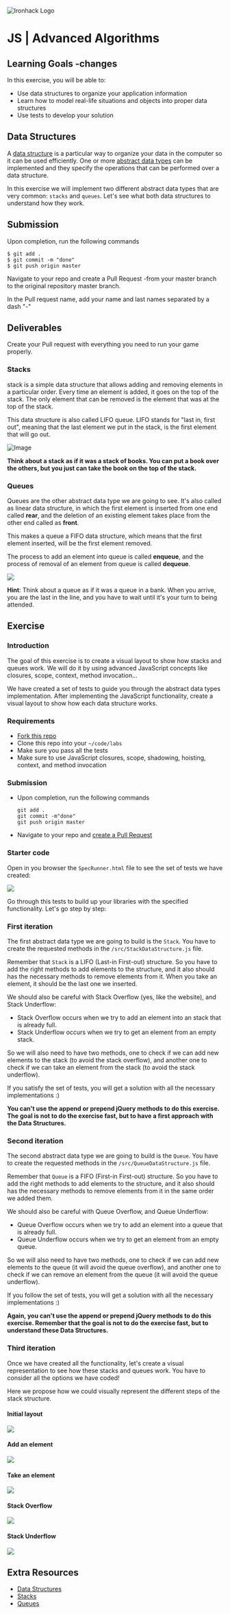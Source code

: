 ![Ironhack Logo](https://i.imgur.com/1QgrNNw.png)

# JS | Advanced Algorithms

## Learning Goals -changes

In this exercise, you will be able to:

- Use data structures to organize your application information
- Learn how to model real-life situations and objects into proper data structures
- Use tests to develop your solution


## Data Structures

A [data structure](https://en.wikipedia.org/wiki/Data_structure) is a particular way to organize your data in the computer so it can be used efficiently. One or more [abstract data types](https://en.wikipedia.org/wiki/Abstract_data_type) can be implemented and they specify the operations that can be performed over a data structure.

In this exercise we will implement two different abstract data types that are very common: `stacks` and `queues`. Let's see what both data structures to understand how they work.

## Submission

Upon completion, run the following commands
```
$ git add .
$ git commit -m "done"
$ git push origin master
```
Navigate to your repo and create a Pull Request -from your master branch to the original repository master branch.

In the Pull request name, add your name and last names separated by a dash "-"

## Deliverables

Create your Pull request with everything you need to run your game properly.

### Stacks

 stack is a simple data structure that allows adding and removing elements in a particular order. Every time an element is added, it goes on the top of the stack. The only element that can be removed is the element that was at the top of the stack.

This data structure is also called LIFO queue. LIFO stands for "last in, first out", meaning that the last element we put in the stack, is the first element that will go out.

![Image](https://i.imgur.com/NcuoeUk.png)

**Think about a stack as if it was a stack of books. You can put a book over the others, but you just can take the book on the top of the stack.**


### Queues

Queues are the other abstract data type we are going to see. It's also called as linear data structure, in which the first element is inserted from one end called **rear**, and the deletion of an existing element takes place from the other end called as **front**.

This makes a queue a FIFO data structure, which means that the first element inserted, will be the first element removed.

The process to add an element into queue is called **enqueue**, and the process of removal of an element from queue is called **dequeue**.

![](https://i.imgur.com/Qo1SQQ7.png)

**Hint**: Think about a queue as if it was a queue in a bank. When you arrive, you are the last in the line, and you have to wait until it's your turn to being attended.

## Exercise

### Introduction

The goal of this exercise is to create a visual layout to show how stacks and queues work. We will do it by using advanced JavaScript concepts like closures, scope, context, method invocation...

We have created a set of tests to guide you through the abstract data types implementation. After implementing the JavaScript functionality, create a visual layout to show how each data structure works.

### Requirements

- [Fork this repo](https://guides.github.com/activities/forking/)
- Clone this repo into your `~/code/labs`
- Make sure you pass all the tests
- Make sure to use JavaScript closures, scope, shadowing, hoisting, context, and method invocation

### Submission

- Upon completion, run the following commands

	```
	git add .
	git commit -m"done"
	git push origin master
	```

- Navigate to your repo and [create a Pull Request](https://help.github.com/articles/creating-a-pull-request/)

### Starter code

Open in you browser the `SpecRunner.html` file to see the set of tests we have created:

![](https://i.imgur.com/dQUAyYL.png)

Go through this tests to build up your libraries with the specified functionality. Let's go step by step:

### First iteration

The first abstract data type we are going to build is the `Stack`. You have to create the requested methods in the `/src/StackDataStructure.js` file.

Remember that `Stack` is a LIFO (Last-in First-out) structure. So you have to add the right methods to add elements to the structure, and it also should has the necessary methods to remove elements from it. When you take an element, it should be the last one we inserted.

We should also be careful with Stack Overflow (yes, like the website), and Stack Underflow:

- Stack Overflow occurs when we try to add an element into an stack that is already full.
- Stack Underflow occurs when we try to get an element from an empty stack.

So we will also need to have two methods, one to check if we can add new elements to the stack (to avoid the stack overflow), and another one to check if we can take an element from the stack (to avoid the stack underflow).

If you satisfy the set of tests, you will get a solution with all the necessary implementations :)

**You can't use the append or prepend jQuery methods to do this exercise. The goal is not to do the exercise fast, but to have a first approach with the Data Structures.**

### Second iteration

The second abstract data type we are going to build is the `Queue`. You have to create the requested methods in the `/src/QueueDataStructure.js` file.

Remember that `Queue` is a FIFO (First-in First-out) structure. So you have to add the right methods to add elements to the structure, and it also should has the necessary methods to remove elements from it in the same order we added them.

We should also be careful with Queue Overflow, and Queue Underflow:

- Queue Overflow occurs when we try to add an element into a queue that is already full.
- Queue Underflow occurs when we try to get an element from an empty queue.

So we will also need to have two methods, one to check if we can add new elements to the queue (it will avoid the queue overflow), and another one to check if we can remove an element from the queue (it will avoid the queue underflow).

If you follow the set of tests, you will get a solution with all the necessary implementations :)

**Again, you can't use the append or prepend jQuery methods to do this exercise. Remember that the goal is not to do the exercise fast, but to understand these Data Structures.**

### Third iteration

Once we have created all the functionality, let's create a visual representation to see how these stacks and queues work. You have to consider all the options we have coded!

Here we propose how we could visually represent the different steps of the stack structure.

#### Initial layout

![](https://i.imgur.com/H9aF8YH.png)

#### Add an element

![](https://i.imgur.com/b1ndy2j.png)

#### Take an element

![](https://i.imgur.com/mVklHXR.png)

#### Stack Overflow

![](https://i.imgur.com/oZnRXva.png)

#### Stack Underflow

![](https://i.imgur.com/AiGT158.png)

## Extra Resources

- [Data Structures](https://en.wikipedia.org/wiki/Data_structure)
- [Stacks](http://www.studytonight.com/data-structures/stack-data-structure)
- [Queues](http://www.studytonight.com/data-structures/queue-data-structure)
